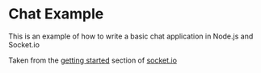 Chat Example
============

This is an example of how to write a basic chat application in Node.js and Socket.io

Taken from the [getting started](http://socket.io/get-started/chat/) section of [socket.io](http://socket.io)
